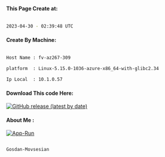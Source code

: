 
   
#### This Page Create at:

```bash

2023-04-30 - 02:39:48 UTC

```

#### Create By Machine:

```bash

Host Name : fv-az267-309

platform  : Linux-5.15.0-1036-azure-x86_64-with-glibc2.34

Ip Local  : 10.1.0.57

```
#### Download This code Here:

[![GitHub release (latest by date)](https://img.shields.io/github/v/release/Gosdan-Movsesian/Gosdan?style=for-the-badge&label=Download)](https://github.com/Gosdan-Movsesian/Gosdan/releases) 

</p> 

#### About Me :

[![App-Run](https://github.com/Gosdan-Movsesian/Gosdan/actions/workflows/App-Run.yml/badge.svg)](https://github.com/Gosdan-Movsesian/Gosdan/actions/workflows/App-Run.yml)

```bash

Gosdan-Movsesian

```


